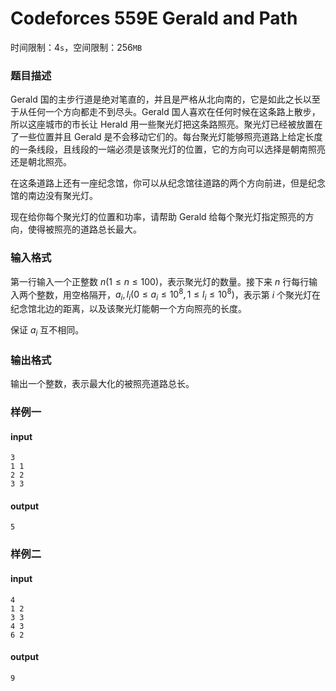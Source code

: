 # Codeforces 559E Gerald and Path

时间限制：$4\texttt{s}$，空间限制：$256\texttt{MB}$

### 题目描述

Gerald 国的主步行道是绝对笔直的，并且是严格从北向南的，它是如此之长以至于从任何一个方向都走不到尽头。Gerald 国人喜欢在任何时候在这条路上散步，所以这座城市的市长让 Herald 用一些聚光灯把这条路照亮。聚光灯已经被放置在了一些位置并且 Gerald 是不会移动它们的。每台聚光灯能够照亮道路上给定长度的一条线段，且线段的一端必须是该聚光灯的位置，它的方向可以选择是朝南照亮还是朝北照亮。

在这条道路上还有一座纪念馆，你可以从纪念馆往道路的两个方向前进，但是纪念馆的南边没有聚光灯。

现在给你每个聚光灯的位置和功率，请帮助 Gerald 给每个聚光灯指定照亮的方向，使得被照亮的道路总长最大。

### 输入格式

第一行输入一个正整数 $n (1\le n\le 100)$，表示聚光灯的数量。接下来 $n$ 行每行输入两个整数，用空格隔开，$a_i, l_i (0\le a_i\le 10^8, 1\le l_i\le 10^8)$，表示第 $i$ 个聚光灯在纪念馆北边的距离，以及该聚光灯能朝一个方向照亮的长度。

保证 $a_i$ 互不相同。

### 输出格式

输出一个整数，表示最大化的被照亮道路总长。

### 样例一

#### input

```plain
3
1 1
2 2
3 3
```

#### output

```plain
5
```

### 样例二

#### input

```plain
4
1 2
3 3
4 3
6 2
```

#### output

```plain
9
```
